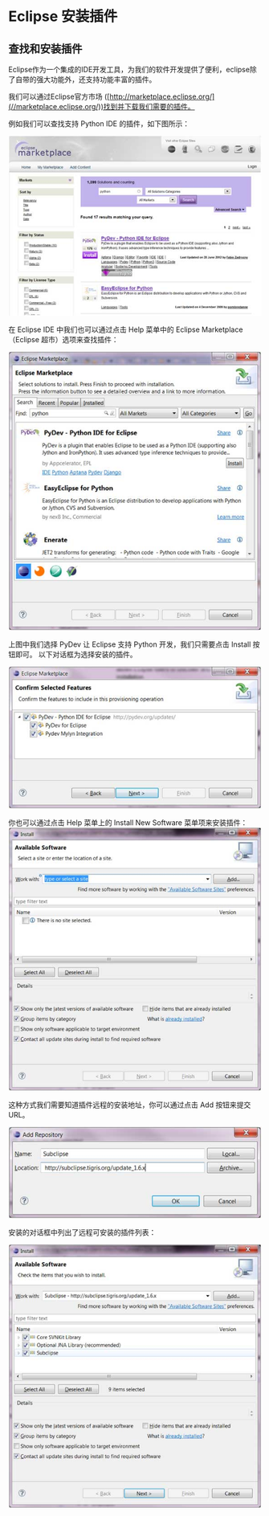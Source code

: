 
# Eclipse 安装插件

## 查找和安装插件

Eclipse作为一个集成的IDE开发工具，为我们的软件开发提供了便利，eclipse除了自带的强大功能外，还支持功能丰富的插件。

我们可以通过Eclipse官方市场 ([http://marketplace.eclipse.org/](//marketplace.eclipse.org/))找到并下载我们需要的插件。

例如我们可以查找支持 Python IDE 的插件，如下图所示：

![install_plugin_1](../img/install_plugin_1.jpg)

在 Eclipse IDE 中我们也可以通过点击 Help 菜单中的 Eclipse Marketplace（Eclipse 超市）选项来查找插件：

![install_plugin_2](../img/install_plugin_2.jpg)

上图中我们选择 PyDev 让 Eclipse 支持 Python 开发，我们只需要点击 Install 按钮即可。 以下对话框为选择安装的插件。

![install_plugin_3](../img/install_plugin_3.jpg)

你也可以通过点击 Help 菜单上的 Install New Software 菜单项来安装插件： ![install_plugin_4](../img/install_plugin_4.jpg)

这种方式我们需要知道插件远程的安装地址，你可以通过点击 Add 按钮来提交 URL。

![install_plugin_5](../img/install_plugin_5.jpg)

安装的对话框中列出了远程可安装的插件列表：

![install_plugin_6](../img/install_plugin_6.jpg)  
